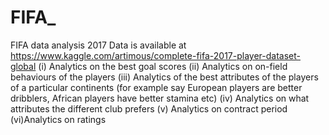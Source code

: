 # FIFA_
FIFA data analysis 2017
Data is available at https://www.kaggle.com/artimous/complete-fifa-2017-player-dataset-global
(i) Analytics on the best goal scores
(ii) Analytics on on-field behaviours of the players
(iii) Analytics of the best attributes of the players of a particular continents (for example say European players are better dribblers, African players have better stamina etc)
(iv) Analytics on what attributes the different club prefers
(v) Analytics on contract period
(vi)Analytics on ratings
